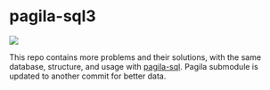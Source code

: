 # pagila-sql3
[![](https://github.com/RuiZhangg/pagila-sql3/workflows/tests/badge.svg)](https://github.com/RuiZhangg/pagila-sql3/actions?query=workflow%3Atests)

This repo contains more problems and their solutions, with the same database, structure, and usage with [pagila-sql](https://github.com/RuiZhangg/pagila-sql). Pagila submodule is updated to another commit for better data.
